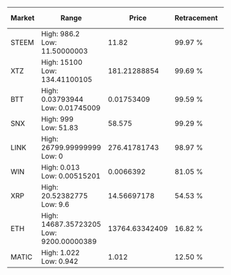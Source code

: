 | Market | Range | Price| Retracement | Doubles to 50% |
| --- | --- | --- | --- | --- |
| STEEM | High: 986.2<br />Low: 11.50000003 | 11.82 | 99.97 % | 42.20 |
| XTZ | High: 15100<br />Low: 134.41100105 | 181.21288854 | 99.69 % | 42.03 |
| BTT | High: 0.03793944<br />Low: 0.01745009 | 0.01753409 | 99.59 % | 1.58 |
| SNX | High: 999<br />Low: 51.83 | 58.575 | 99.29 % | 8.97 |
| LINK | High: 26799.99999999<br />Low: 0 | 276.41781743 | 98.97 % | 48.48 |
| WIN | High: 0.013<br />Low: 0.00515201 | 0.0066392 | 81.05 % | 1.37 |
| XRP | High: 20.52382775<br />Low: 9.6 | 14.56697178 | 54.53 % | 1.03 |
| ETH | High: 14687.35723205<br />Low: 9200.00000389 | 13764.63342409 | 16.82 % | 0.00 |
| MATIC | High: 1.022<br />Low: 0.942 | 1.012 | 12.50 % | 0.00 |
